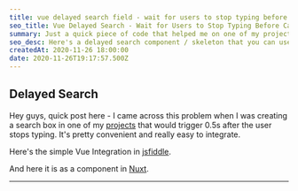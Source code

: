 ```yaml
---
title: vue delayed search field - wait for users to stop typing before calling a function
seo_title: Vue Delayed Search - Wait for Users to Stop Typing Before Calling Functions
summary: Just a quick piece of code that helped me on one of my project - I had to duct tape it together myself, so imagine it may be helpful to others.
seo_desc: Here's a delayed search component / skeleton that you can use in Vue.  It'll wait until the user is done with an input before it fires the function
createdAt: 2020-11-26 18:00:00
date: 2020-11-26T19:17:57.500Z
---
```


## Delayed Search

Hey guys, quick post here - I came across this problem when I was creating a search box in one of my [projects](http://nextnovelproject.com/genres) that would trigger 0.5s after the user stops typing.  It's pretty convenient and really easy to integrate.

Here's the simple Vue Integration in [jsfiddle](https://jsfiddle.net/c36rebs4/1/).

And here it is as a component in [Nuxt](https://gist.github.com/gms64/c1f3d3f41c7969607dd7d17f95d99e3e).


<script async src="//jsfiddle.net/c36rebs4/1/embed/js,html,result/"></script>

<hr>




